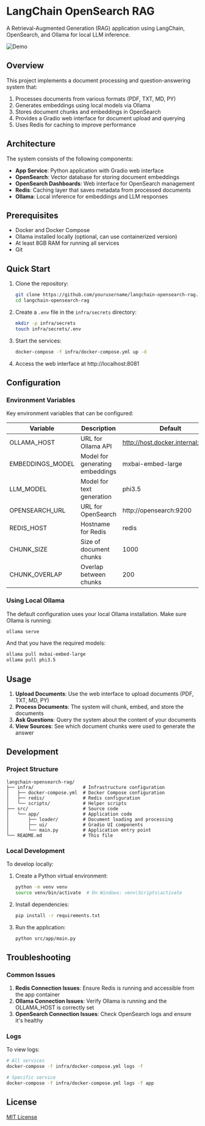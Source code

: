 # LangChain OpenSearch RAG

A Retrieval-Augmented Generation (RAG) application using LangChain, OpenSearch, and Ollama for local LLM inference.

![Demo](demo.gif)

## Overview

This project implements a document processing and question-answering system that:

1. Processes documents from various formats (PDF, TXT, MD, PY)
2. Generates embeddings using local models via Ollama
3. Stores document chunks and embeddings in OpenSearch
4. Provides a Gradio web interface for document upload and querying
5. Uses Redis for caching to improve performance

## Architecture

The system consists of the following components:

- **App Service**: Python application with Gradio web interface
- **OpenSearch**: Vector database for storing document embeddings
- **OpenSearch Dashboards**: Web interface for OpenSearch management
- **Redis**: Caching layer that saves metadata from processed documents
- **Ollama**: Local inference for embeddings and LLM responses

## Prerequisites

- Docker and Docker Compose
- Ollama installed locally (optional, can use containerized version)
- At least 8GB RAM for running all services
- Git

## Quick Start

1. Clone the repository:
   ```bash
   git clone https://github.com/yourusername/langchain-opensearch-rag.git
   cd langchain-opensearch-rag
   ```

2. Create a `.env` file in the `infra/secrets` directory:
   ```bash
   mkdir -p infra/secrets
   touch infra/secrets/.env
   ```

3. Start the services:
   ```bash
   docker-compose -f infra/docker-compose.yml up -d
   ```

4. Access the web interface at http://localhost:8081

## Configuration

### Environment Variables

Key environment variables that can be configured:

| Variable | Description | Default |
|----------|-------------|---------|
| OLLAMA_HOST | URL for Ollama API | http://host.docker.internal:11434 |
| EMBEDDINGS_MODEL | Model for generating embeddings | mxbai-embed-large |
| LLM_MODEL | Model for text generation | phi3.5 |
| OPENSEARCH_URL | URL for OpenSearch | http://opensearch:9200 |
| REDIS_HOST | Hostname for Redis | redis |
| CHUNK_SIZE | Size of document chunks | 1000 |
| CHUNK_OVERLAP | Overlap between chunks | 200 |

### Using Local Ollama

The default configuration uses your local Ollama installation. Make sure Ollama is running:

```bash
ollama serve
```

And that you have the required models:

```bash
ollama pull mxbai-embed-large
ollama pull phi3.5
```

## Usage

1. **Upload Documents**: Use the web interface to upload documents (PDF, TXT, MD, PY)
2. **Process Documents**: The system will chunk, embed, and store the documents
3. **Ask Questions**: Query the system about the content of your documents
4. **View Sources**: See which document chunks were used to generate the answer

## Development

### Project Structure

```
langchain-opensearch-rag/
├── infra/                  # Infrastructure configuration
│   ├── docker-compose.yml  # Docker Compose configuration
│   ├── redis/              # Redis configuration
│   └── scripts/            # Helper scripts
├── src/                    # Source code
│   └── app/                # Application code
│       ├── loader/         # Document loading and processing
│       ├── ui/             # Gradio UI components
│       └── main.py         # Application entry point
└── README.md               # This file
```

### Local Development

To develop locally:

1. Create a Python virtual environment:
   ```bash
   python -m venv venv
   source venv/bin/activate  # On Windows: venv\Scripts\activate
   ```

2. Install dependencies:
   ```bash
   pip install -r requirements.txt
   ```

3. Run the application:
   ```bash
   python src/app/main.py
   ```

## Troubleshooting

### Common Issues

1. **Redis Connection Issues**: Ensure Redis is running and accessible from the app container
2. **Ollama Connection Issues**: Verify Ollama is running and the OLLAMA_HOST is correctly set
3. **OpenSearch Connection Issues**: Check OpenSearch logs and ensure it's healthy

### Logs

To view logs:

```bash
# All services
docker-compose -f infra/docker-compose.yml logs -f

# Specific service
docker-compose -f infra/docker-compose.yml logs -f app
```

## License

[MIT License](LICENSE)
